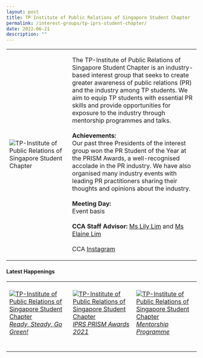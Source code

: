 ```yaml
---
layout: post
title: TP Institute of Public Relations of Singapore Student Chapter
permalink: /interest-groups/tp-iprs-student-chapter/
date: 2022-06-21
description: ""
---
```


<div>
    <table>
        <tr>
            <td style="width:33%"><image src="/images/CCA_tp_iprs_student_chapter.jpg" style="display:block;margin-left:auto;margin-right:auto;" alt="TP-Institute of Public Relations of Singapore Student Chapter"></image></td>
            <td>
                <p>
                    The TP-Institute of Public Relations of Singapore Student Chapter is an industry-based interest group that seeks to create greater awareness of public relations (PR) and the industry among TP students. We aim to equip TP students with essential PR skills and provide opportunities for exposure to the industry through mentorship programmes and talks.<br>
                    <br>
                    <b>Achievements:</b><br>
                    Our past three Presidents of the interest group won the PR Student of the Year at the PRISM Awards, a well-recognised accolade in the PR industry. We have also organised many industry events with leading PR practitioners sharing their thoughts and opinions about the industry.<br>
                    <br>
                    <b>Meeting Day:</b><br>
                    Event basis<br>
                    <br>
                    <b>CCA Staff Advisor:</b> <a href="mailto:kinghar@tp.edu.sg">Ms Lily Lim</a> and <a href="mailto:Elaine_GC_LIM@TP.EDU.SG">Ms Elaine Lim</a><br>
                    <br>
                    CCA <a href="https://www.instagram.com/tp_iprs">Instagram</a>
                </p>
            </td>
        </tr>
    </table>
</div>

#### Latest Happenings

<div>
    <table>
        <tr>
            <td style="width:33%"><br>
                <a href="https://www.instagram.com/p/Cce8PDuPHet/">
                    <image src="/images/Interest Groups/IPRS_Ready, Steady, Go Green!.png" style="display:block;margin-left:auto;margin-right:auto;" alt="TP-Institute of Public Relations of Singapore Student Chapter">
                    <h6 style="margin-top:0%">Ready, Steady, Go Green!</h6>
                    </image>
                </a>
            </td>
            <td style="width:33%"><br>
                <a href="https://www.instagram.com/p/CXif-7jvqnd/">
                    <image src="/images/Interest Groups/IPRS_IPRS PRISM Awards 2021.png" style="display:block;margin-left:auto;margin-right:auto;" alt="TP-Institute of Public Relations of Singapore Student Chapter">
                    <h6 style="margin-top:0%">IPRS PRISM Awards 2021</h6>
                    </image>
                </a>
            </td>
            <td style="width:33%"><br>
                <a href="https://www.instagram.com/p/CWW6qNcByjL/">
                    <image src="/images/Interest Groups/IPRS_Mentorship Programme.png" style="display:block;margin-left:auto;margin-right:auto;" alt="TP-Institute of Public Relations of Singapore Student Chapter">
                    <h6 style="margin-top:0%">Mentorship Programme</h6>
                    </image>
                </a>
            </td>
        </tr>
    </table>
</div>
